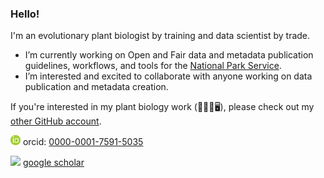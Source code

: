 ### Hello!
I'm an evolutionary plant biologist by training and data scientist by trade. 

- I’m currently working on Open and Fair data and metadata publication guidelines, workflows, and tools for the [National Park Service](https://github.com/nationalparkservice).
- I’m interested and excited to collaborate with anyone working on data publication and metadata creation. 

If you're interested in my plant biology work (🥦🧬🔬🖥), please check out my [other GitHub account](https://github.com/rlbaker5).

![](ORCIDiD_icon16x16.png) orcid: [0000-0001-7591-5035](https://orcid.org/0000-0001-7591-5035)

![](32px-Goolge_Scholar_log.svg.png) [google scholar](https://scholar.google.com/citations?user=8jyV2CEAAAAJ&hl=en)



<!--
**RobLBaker/RobLBaker** is a ✨ _special_ ✨ repository because its `README.md` (this file) appears on your GitHub profile.

Here are some ideas to get you started:

- 🔭 I’m currently working on ...
- 🌱 I’m currently learning ...
- 👯 I’m looking to collaborate on ...
- 🤔 I’m looking for help with ...
- 💬 Ask me about ...
- 📫 How to reach me: ...
- 😄 Pronouns: ...
- ⚡ Fun fact: ...
-->

